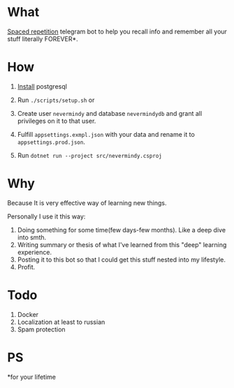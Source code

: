 # What
[Spaced repetition](https://en.wikipedia.org/wiki/Spaced_repetition) telegram bot to help you recall info and remember all your stuff literally FOREVER*. 

# How

1. [Install](https://www.postgresql.org/download/) postgresql
2. Run `./scripts/setup.sh` or
  1. Create user `nevermindy` and database `nevermindydb` and grant all privileges on it to that user.
  2. Fulfill `appsettings.exmpl.json` with your data and rename it to `appsettings.prod.json`.

3. Run `dotnet run --project src/nevermindy.csproj`

# Why

Because It is very effective way of learning new things. 

Personally I use it this way: 

1. Doing something for some time(few days-few months). Like a deep dive into smth.
2. Writing summary or thesis of what I've learned from this "deep" learning experience.
3. Posting it to this bot so that I could get this stuff nested into my lifestyle.
4. Profit.

# Todo

1. Docker
2. Localization at least to russian
3. Spam protection

# PS

*for your lifetime
